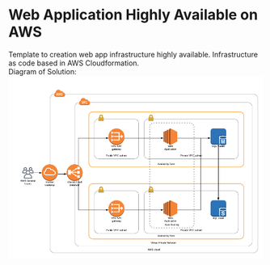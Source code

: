 # Web Application Highly Available on AWS
Template to creation web app infrastructure highly available. Infrastructure as code based in AWS Cloudformation.
<br/>
Diagram of Solution:<br/>
![alt text](https://github.com/Waelson/web-app-high-availability-cloudformation/blob/master/Diagram-CloudFormation.png)
